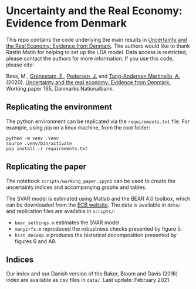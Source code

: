 # Uncertainty and the Real Economy: Evidence from Denmark

This repo contains the code underlying the main results in [Uncertainty and the Real Economy: Evidence from Denmark](https://www.nationalbanken.dk/en/publications/Pages/2020/11/Working-Paper-Uncertainty-and-the-real-economy-Evidence-from-Denmark.aspx). The authors would like to thank Rastin Matin for helping to set up the LDA model. Data access is restricted, please contact the authors for more information. If you use this code, please cite:

Bess, M., [Grenestam, E.](http://erikgrenestam.se/research/), [Pedersen, J.](https://www.nationalbanken.dk/en/research/economists/Pages/Jesper-Pedersen.aspx) and [Tang-Andersen Martinello, A.](https://alemartinello.com/) (2020). [Uncertainty and the real economy: Evidence from Denmark.](https://www.nationalbanken.dk/en/publications/Pages/2020/11/Working-Paper-Uncertainty-and-the-real-economy-Evidence-from-Denmark.aspx) Working paper 165, Danmarks Nationalbank.

## Replicating the environment
The python environment can be replicated via the `requirements.txt` file. For example, using pip on a linux machine, from the root folder:

```
python -m venv .venv
source .venv/bin/activate
pip install -r requirements.txt
```

## Replicating the paper
The notebook `scripts/working_paper.ipynb` can be used to create the uncertainty indices and accompanying graphs and tables. 

The SVAR model is estimated using Matlab and the BEAR 4.0 toolbox, which can be downloaded from the [ECB website](https://www.ecb.europa.eu/pub/research/working-papers/html/bear-toolbox.en.html). The data is available in `data/` and replication files are available in `scripts/`: 

* `bear_settings.m` estimates the SVAR model.  
* `manyirfs.m` reproduced the robustness checks presented by figure 5.
* `hist_decomp.m` produces the historical decomposition presented by figures 6 and A8.

## Indices
Our index and our Danish version of the Baker, Bloom and Davis (2016) index are available as csv files in `data/`. Last update: February 2021.
